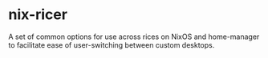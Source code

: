# nix-ricer
A set of common options for use across rices on NixOS and home-manager to facilitate ease of user-switching between custom desktops.
